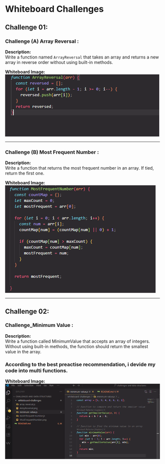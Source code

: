 # Whiteboard Challenges

## Challenge 01:

### Challenge (A) Array Reversal :

**Description:**  
Write a function named `ArrayReversal` that takes an array and returns a new array in reverse order without using built-in methods.

**Whiteboard Image:**  
![Array Reversal Whiteboard](./whiteboard-challenges/ArrayReversal.png)

---

### Challenge (B) Most Frequent Number :

**Description:**  
Write a function that returns the most frequent number in an array. If tied, return the first one.

**Whiteboard Image:**  
![Most Frequent Number Whiteboard](./whiteboard-challenges/MostFrequentNumber.png)

---

## Challenge 02:

### Challenge_Minimum Value :

**Description:**  
Write a function called MinimumValue that accepts an array of integers. Without using built-in methods, the function should return the smallest value in the array.

### According to the best preactise recommendation, i devide my code into multi functions.

**Whiteboard Image:**  
![Minimum Value Whiteboard](./whiteboard-challenges/MinimumValue.png)
